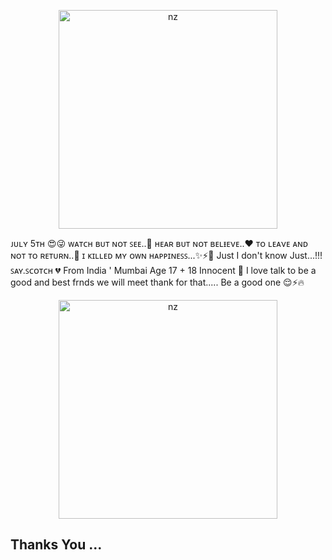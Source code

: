 <p align="center">

<img src="https://i.ibb.co/n0my5rj/Say-Scotch.jpg" alt="nz" width="350"/>

</p>
ᴊᴜʟʏ 5тн 😍😜
ᴡᴀтᴄн ʙᴜт ɴᴏт ꜱᴇᴇ..💭
нᴇᴀʀ ʙᴜт ɴᴏт ʙᴇʟᵻᴇνᴇ..♥
тᴏ ʟᴇᴀνᴇ ᴀɴᴅ ɴᴏт тᴏ ʀᴇтᴜʀɴ..💌
ɪ ᴋɪʟʟᴇᴅ ᴍʏ ᴏᴡɴ ʜᴀᴘᴘɪɴᴇꜱꜱ...✨⚡🥰
Just I don't know
Just...!!! 
ꜱᴀʏ.ꜱᴄᴏᴛᴄʜ 💔
From India ' Mumbai
Age 17 + 18 
Innocent 🥺
 I love talk to be a good and best frnds we will meet thank for that..... 
Be a good one 😌⚡🔥

<p align="center">

<img src="https://c.tenor.com/MAB6l1WjbC0AAAAC/rent-a-girlfriend.gif" alt="nz" width="350"/>

</p>

## Thanks You ... ##


